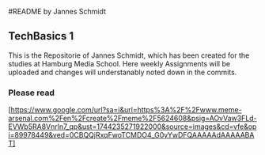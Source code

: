 #README by Jannes Schmidt
## TechBasics 1

This is the Repositorie of Jannes Schmidt, which has been created for the studies at Hamburg Media School.
Here weekly Assignments will be uploaded and changes will understanably noted down in the commits.


### Please read
[https://www.google.com/url?sa=i&url=https%3A%2F%2Fwww.meme-arsenal.com%2Fen%2Fcreate%2Fmeme%2F5624608&psig=AOvVaw3FLd-EVWb5RA8Vnrln7_qp&ust=1744235271922000&source=images&cd=vfe&opi=89978449&ved=0CBQQjRxqFwoTCMDO4_G0yYwDFQAAAAAdAAAAABAT]

